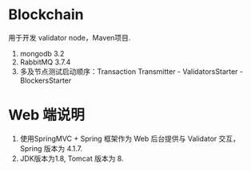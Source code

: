 # Blockchain
用于开发 validator node，Maven项目.
1. mongodb 3.2
2. RabbitMQ 3.7.4
3. 多及节点测试启动顺序：Transaction Transmitter - ValidatorsStarter - BlockersStarter

# Web 端说明
1. 使用SpringMVC + Spring 框架作为 Web 后台提供与 Validator 交互， Spring 版本为 4.1.7.
2. JDK版本为1.8, Tomcat 版本为 8.

